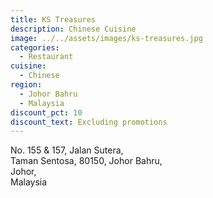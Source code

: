 ```yaml
---
title: KS Treasures
description: Chinese Cuisine
image: ../../assets/images/ks-treasures.jpg
categories:
  - Restaurant
cuisine:
  - Chinese
region:
  - Johor Bahru
  - Malaysia
discount_pct: 10
discount_text: Excluding promotions
---
```

No. 155 & 157, Jalan Sutera, \
Taman Sentosa, 80150, Johor Bahru, \
Johor, \
Malaysia
